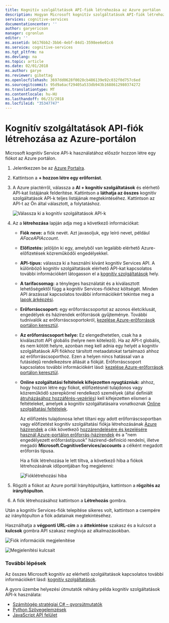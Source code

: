 ```yaml
---
title: Kognitív szolgáltatások API-fiók létrehozása az Azure portálon |} Microsoft Docs
description: Hogyan Microsoft kognitív szolgáltatások API-fiók létrehozása az Azure portálon.
services: cognitive-services
documentationcenter: ''
author: garyericson
manager: cgronlun
editor: ''
ms.assetid: b6176bb2-3bb6-4ebf-84d1-3598ee6e01c6
ms.service: cognitive-services
ms.tgt_pltfrm: na
ms.devlang: na
ms.topic: article
ms.date: 02/01/2018
ms.author: garye
ms.reviewer: gibattag
ms.openlocfilehash: 3697dd0628f0028cb486139e92c032f0d757c6ed
ms.sourcegitcommit: 95d9a6acf29405a533db943b1688612980374272
ms.translationtype: MT
ms.contentlocale: hu-HU
ms.lasthandoff: 06/23/2018
ms.locfileid: "35347747"
---
```

# <a name="create-a-cognitive-services-apis-account-in-the-azure-portal"></a>Kognitív szolgáltatások API-fiók létrehozása az Azure-portálon

Microsoft kognitív Service API-k használatához először hozzon létre egy fiókot az Azure portálon.

1. Jelentkezzen be az [Azure Portalra](http://portal.azure.com).

2. Kattintson a **+ hozzon létre egy erőforrást**.

3. A Azure piactérről, válassza a **AI + kognitív szolgáltatások** és elérhető API-kat listájának felderítése. Kattintson a **láthatja az összes** kognitív szolgáltatások API-k teljes listájának megtekintéséhez. Kattintson az API-t az Ön által választott, a folytatáshoz.

    ![Válassza ki a kognitív szolgáltatások API-k](media/cognitive-services-apis-create-account/select-cognitive-services-apis.png)

4. Az a **létrehozása** lapján adja meg a következő információkat:

   - **Fiók neve:** a fiók nevét. Azt javasoljuk, egy leíró nevet, például *AFaceAPIAccount*.

   - **Előfizetés:** jelöljön ki egy, amelyből van legalább elérhető Azure-előfizetések közreműködői engedélyekkel.

   - **API-típus:** válassza ki a használni kívánt kognitív Services API. A különböző kognitív szolgáltatások elérhető API-kat kapcsolatos további információkért látogasson el a [kognitív szolgáltatások](https://azure.microsoft.com/services/cognitive-services/) hely.

   - **A tarifacsomag:** a tényleges használatát és a kiválasztott lehetőségektől függ a kognitív Services-fiókhoz költségét. Minden API árazással kapcsolatos további információkért tekintse meg a [lapok árképzési](https://azure.microsoft.com/pricing/details/cognitive-services/).

   - **Erőforráscsoport:** egy erőforráscsoportot az azonos életciklusát, engedélyek és házirendek erőforrások gyűjteménye. További tudnivalók az erőforráscsoportokról, [kezelése Azure-erőforrások portálon keresztül](https://docs.microsoft.com/azure/azure-resource-manager/resource-group-portal).

   - **Az erőforráscsoport helye:** Ez elengedhetetlen, csak ha a kiválasztott API globális (helyre nem kötelező). Ha az API-t globális, és nem kötött helyre, azonban meg kell adnia egy helyét a kognitív szolgáltatások API fiókhoz társított metaadatokat tartalmazó ahhoz az erőforráscsoporthoz. Ezen a helyen nincs hatással van a futásidejű rendelkezésre állását a fiókját. Erőforráscsoport kapcsolatos további információkért lásd: [kezelése Azure-erőforrások portálon keresztül](https://docs.microsoft.com/azure/azure-resource-manager/resource-group-portal).

   - **Online szolgáltatási feltételek kifejezetten nyugtázniuk:** ahhoz, hogy hozzon létre egy fiókot, előfizetésnél tulajdonos vagy közreműködő szerepkörrel rendelkező személyek (által definiált [átruházásához hozzáférés-vezérlés](https://docs.microsoft.com/azure/role-based-access-control/overview)) kell kifejezetten elismeri a feltételeket, amelyek a kognitív szolgáltatásaira vonatkoznak [Online szolgáltatási feltételek](https://www.microsoft.com/en-us/Licensing/product-licensing/products.aspx). 

     Az előfizetés tulajdonosa lehet tiltani egy adott erőforráscsoportban vagy előfizetést kognitív szolgáltatási fiókja létrehozásának [Azure házirendek](../azure-policy/azure-policy-introduction.md) a cikk következő [hozzárendelésére és kezelésére használ Azure-portálon erőforrás-házirendek](../azure-policy/assign-policy-definition.md) és a "nem engedélyezett erőforrástípusok" házirend-definíció rendelni, illetve megadó **Microsoft.CognitiveServices/accounts** a célként megadott erőforrás típusa.

     Ha a fiók létrehozása le lett tiltva, a következő hiba a fiókok létrehozásának időpontjában fog megjelenni:

     ![Fióklétrehozási hiba](media/cognitive-services-apis-create-account/error-message.png)

5. Rögzíti a fiókot az Azure portál Irányítópultjára, kattintson a **rögzítés az irányítópulton**.

6. A fiók létrehozásához kattintson a **Létrehozás** gombra.

Után a kognitív Services-fiók telepítése sikeres volt, kattintson a csempére az irányítópulton a fiók adatainak megtekintéséhez.

Használhatja a **végponti URL-cím** a a **áttekintése** szakasz és a kulcsot a **kulcsok** gombra API szakasz meghívja az alkalmazásokban.

![Fiók információk megjelenítése](media/cognitive-services-apis-create-account/display-account.png)

![Megjelenítési kulcsait](media/cognitive-services-apis-create-account/account-keys.png)

### <a name="next-steps"></a>További lépések

Az összes Microsoft kognitív az elérhető szolgáltatások kapcsolatos további információkért lásd: [kognitív szolgáltatások](https://azure.microsoft.com/services/cognitive-services/).

A gyors üzembe helyezési útmutatók néhány példa kognitív szolgáltatások API-k használata:

 - [Számítógép stratégiai C# – gyorsútmutatók](/computer-vision/quickstarts/csharp.md)
 - [Python Szövegelemzések](/text-analytics/quickstarts/python.md)
 - [JavaScript API felület](/face/quickstarts/javascript.md)
